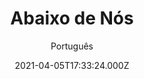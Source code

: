 ---
id: 'c7110f82-5474-4054-a223-df4883270aad'
type: 'movie' # Filme, Série, Anime
title: "Abaixo de Nós"
synopsis: ["Liz e Ben oferecem a um grupo de imigrantes ilegais um trabalho em sua casa. Acreditando que se trataria de uma boa oportunidade de fazer dinheiro, eles aceitam a proposta. Mas a postura do casal subitamente muda e os trabalhadores se veem presos em um cativeiro infernal de onde terão que lutar para sair.",
]
originalTitle: "Beneath Us"
date: '2021-04-05T17:33:24.000Z'
update: '2021-04-05T17:33:24.000Z'
releaseDate: '2020-03-06T03:00:00.000Z'
imdb:
  rating: '5.2' # 8.5
  id: '' # tt0470752
duration: '1h 26 Min'
trailer:
  urls: [
    'UVzdqPepzng',
  ]
tags: ['1080p']
genre: ['Suspense', 'Terror'] #
quality: 'WEB-DL' # BluRay, WEB-DL, HDTV, WEB-DL4K, WEB-DLe
format: 'Mkv' # MKV, MP4, TS
audio: 'Português, Inglês' # Dublado, Legendado, Dual Audio, Dub & Leg
subtitle: 'Português' # Português, inglês,
size: '3.42 GB' # 4.8 GB
audioQuality: 10
videoQuality: 10
directors: []
#  - name: 'Lana Wachowski'
#    image: ''
#  - name: 'Lilly Wachowski'
#    image: ''
cast: []
#  - name: 'Keanu Reeves'
#    image: ''
#    characterName: 'Neo'
writers: []
#  - name: ''
#    image: ''
maturityRating:
  age: '' # L , 10, 12, 14, 16, 18
  topics: [''] # Violence, Illegal drugs, Inappropriate Language, Legal Drugs, Sexual Content, Extreme Violence
###########################################
download:
  
  - url: 'magnet:?xt=urn:btih:d6f31e90b916f7447103042e8d36488f5f6fcd51&dn=Abaixo.de.Nos.2019.1080p.WEB-DL.DD5.1.x264.DUAL-TDF&tr=udp%3a%2f%2ftracker.opentrackr.org%3a1337%2fannounce&tr=udp%3a%2f%2ftracker.openbittorrent.com%3a80%2fannounce&tr=udp%3a%2f%2ftracker.trackerfix.com%3a80%2fannounce&tr=udp%3a%2f%2ftracker.coppersurfer.tk%3a6969%2fannounce&tr=udp%3a%2f%2ftracker.leechers-paradise.org%3a6969%2fannounce&tr=udp%3a%2f%2feddie4.nl%3a6969%2fannounce&tr=udp%3a%2f%2fp4p.arenabg.com%3a1337%2fannounce&tr=udp%3a%2f%2fexplodie.org%3a6969%2fannounce&tr=udp%3a%2f%2fzer0day.ch%3a1337%2fannounce'
    resolution: '1080p' # 720p, 1080p, 4K,
    audio: 'Dual Áudio' # Dublado, Legendado, Dual Audio
    size: '' # 4.8 GB
    quality: '' # BluRay, WEB-DL
    format: '' # MKV
images:
  cover: '/assets/movies/abaixo-de-nos.jpg'
  background: '/assets/movies/'
---